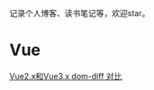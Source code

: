 记录个人博客、读书笔记等，欢迎star。
# Vue
[Vue2.x和Vue3.x dom-diff 对比](https://co2-2020.github.io/blog/soundcode/vue/dom-diff.html)
